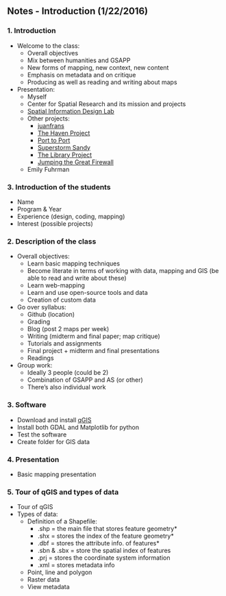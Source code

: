 ## Notes - Introduction (1/22/2016)

### 1. Introduction
* Welcome to the class:
  * Overall objectives
  * Mix between humanities and GSAPP
  * New forms of mapping, new context, new content
  * Emphasis on metadata and on critique
  * Producing as well as reading and writing about maps
* Presentation:
  * Myself
  * Center for Spatial Research and its mission and projects
  * [Spatial Information Design Lab](http://spatialinformationdesignlab.org/projects)
  * Other projects:
    * [juanfrans](http://cargocollective.com/juanfrans)
    * [The Haven Project](http://spatialinformationdesignlab.org/project_sites/the-haven-project/)
    * [Port to Port](http://spatialinformationdesignlab.org/project_sites/port_to_port/)
    * [Superstorm Sandy](http://spatialinformationdesignlab.org/project_sites/sandy/ny_coast.html)
    * [The Library Project](http://spatialinformationdesignlab.org/project_sites/library/)
    * [Jumping the Great Firewall](http://spatialinformationdesignlab.org/jumping-the-great-firewall/)
  * Emily Fuhrman

### 3. Introduction of the students
* Name
* Program & Year
* Experience (design, coding, mapping)
* Interest (possible projects)

### 2. Description of the class
* Overall objectives:
  * Learn basic mapping techniques
  * Become literate in terms of working with data, mapping and GIS (be able to read and write about these)
  * Learn web-mapping
  * Learn and use open-source tools and data
  * Creation of custom data
* Go over syllabus:
  * Github (location)
  * Grading
  * Blog (post 2 maps per week)
  * Writing (midterm and final paper; map critique)
  * Tutorials and assignments
  * Final project + midterm and final presentations
  * Readings
* Group work:
  * Ideally 3 people (could be 2)
  * Combination of GSAPP and AS (or other)
  * There’s also individual work

### 3. Software
* Download and install [qGIS](http://www.qgis.org/en/site/)
* Install both GDAL and Matplotlib for python
* Test the software
* Create folder for GIS data

### 4. Presentation
* Basic mapping presentation

### 5. Tour of qGIS and types of data
* Tour of qGIS
* Types of data:
  * Definition of a Shapefile:
    * .shp = the main file that stores feature geometry*
    * .shx = stores the index of the feature geometry*
    * .dbf = stores the attribute info. of features*
    * .sbn & .sbx = store the spatial index of features
    * .prj = stores the coordinate system information
    * .xml = stores metadata info
  * Point, line and polygon
  * Raster data
  * View metadata
